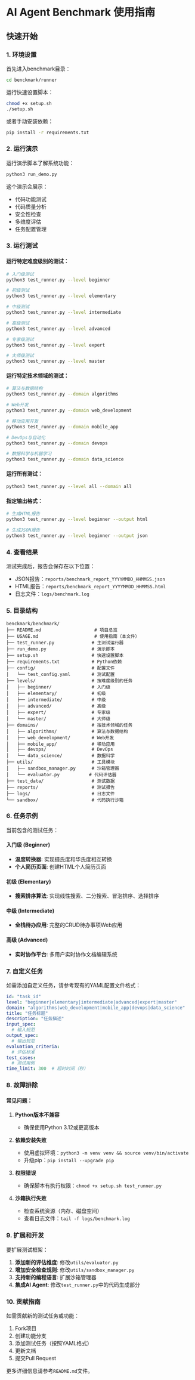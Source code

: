 # AI Agent Benchmark 使用指南

## 快速开始

### 1. 环境设置

首先进入benchmark目录：

```bash
cd benckmark/runner
```

运行快速设置脚本：

```bash
chmod +x setup.sh
./setup.sh
```

或者手动安装依赖：

```bash
pip install -r requirements.txt
```

### 2. 运行演示

运行演示脚本了解系统功能：

```bash
python3 run_demo.py
```

这个演示会展示：
- 代码功能测试
- 代码质量分析
- 安全性检查
- 多维度评估
- 任务配置管理

### 3. 运行测试

#### 运行特定难度级别的测试：

```bash
# 入门级测试
python3 test_runner.py --level beginner

# 初级测试
python3 test_runner.py --level elementary

# 中级测试
python3 test_runner.py --level intermediate

# 高级测试
python3 test_runner.py --level advanced

# 专家级测试
python3 test_runner.py --level expert

# 大师级测试
python3 test_runner.py --level master
```

#### 运行特定技术领域的测试：

```bash
# 算法与数据结构
python3 test_runner.py --domain algorithms

# Web开发
python3 test_runner.py --domain web_development

# 移动应用开发
python3 test_runner.py --domain mobile_app

# DevOps与自动化
python3 test_runner.py --domain devops

# 数据科学与机器学习
python3 test_runner.py --domain data_science
```

#### 运行所有测试：

```bash
python3 test_runner.py --level all --domain all
```

#### 指定输出格式：

```bash
# 生成HTML报告
python3 test_runner.py --level beginner --output html

# 生成JSON报告
python3 test_runner.py --level beginner --output json
```

### 4. 查看结果

测试完成后，报告会保存在以下位置：

- JSON报告：`reports/benchmark_report_YYYYMMDD_HHMMSS.json`
- HTML报告：`reports/benchmark_report_YYYYMMDD_HHMMSS.html`
- 日志文件：`logs/benchmark.log`

### 5. 目录结构

```
benckmark/benchmark/
├── README.md                    # 项目总览
├── USAGE.md                     # 使用指南（本文件）
├── test_runner.py              # 主测试运行器
├── run_demo.py                 # 演示脚本
├── setup.sh                    # 快速设置脚本
├── requirements.txt            # Python依赖
├── config/                     # 配置文件
│   └── test_config.yaml        # 测试配置
├── levels/                     # 按难度级别的任务
│   ├── beginner/               # 入门级
│   ├── elementary/             # 初级
│   ├── intermediate/           # 中级
│   ├── advanced/               # 高级
│   ├── expert/                 # 专家级
│   └── master/                 # 大师级
├── domains/                    # 按技术领域的任务
│   ├── algorithms/             # 算法与数据结构
│   ├── web_development/        # Web开发
│   ├── mobile_app/             # 移动应用
│   ├── devops/                 # DevOps
│   └── data_science/           # 数据科学
├── utils/                      # 工具模块
│   ├── sandbox_manager.py      # 沙箱管理器
│   └── evaluator.py           # 代码评估器
├── test_data/                  # 测试数据
├── reports/                    # 测试报告
├── logs/                       # 日志文件
└── sandbox/                    # 代码执行沙箱
```

### 6. 任务示例

当前包含的测试任务：

#### 入门级 (Beginner)
- **温度转换器**: 实现摄氏度和华氏度相互转换
- **个人简历页面**: 创建HTML个人简历页面

#### 初级 (Elementary)  
- **搜索排序算法**: 实现线性搜索、二分搜索、冒泡排序、选择排序

#### 中级 (Intermediate)
- **全栈待办应用**: 完整的CRUD待办事项Web应用

#### 高级 (Advanced)
- **实时协作平台**: 多用户实时协作文档编辑系统

### 7. 自定义任务

如需添加自定义任务，请参考现有的YAML配置文件格式：

```yaml
id: "task_id"
level: "beginner|elementary|intermediate|advanced|expert|master"
domain: "algorithms|web_development|mobile_app|devops|data_science"
title: "任务标题"
description: "任务描述"
input_spec: 
  # 输入规范
output_spec:
  # 输出规范
evaluation_criteria:
  # 评估标准
test_cases:
  # 测试用例
time_limit: 300  # 超时时间（秒）
```

### 8. 故障排除

#### 常见问题：

1. **Python版本不兼容**
   - 确保使用Python 3.12或更高版本
   
2. **依赖安装失败**
   - 使用虚拟环境：`python3 -m venv venv && source venv/bin/activate`
   - 升级pip：`pip install --upgrade pip`
   
3. **权限错误**
   - 确保脚本有执行权限：`chmod +x setup.sh test_runner.py`
   
4. **沙箱执行失败**
   - 检查系统资源（内存、磁盘空间）
   - 查看日志文件：`tail -f logs/benchmark.log`

### 9. 扩展和开发

要扩展测试框架：

1. **添加新的评估维度**: 修改`utils/evaluator.py`
2. **增加安全检查规则**: 修改`utils/sandbox_manager.py`
3. **支持新的编程语言**: 扩展沙箱管理器
4. **集成AI Agent**: 修改`test_runner.py`中的代码生成部分

### 10. 贡献指南

如需贡献新的测试任务或功能：

1. Fork项目
2. 创建功能分支
3. 添加测试任务（按照YAML格式）
4. 更新文档
5. 提交Pull Request

更多详细信息请参考`README.md`文件。 